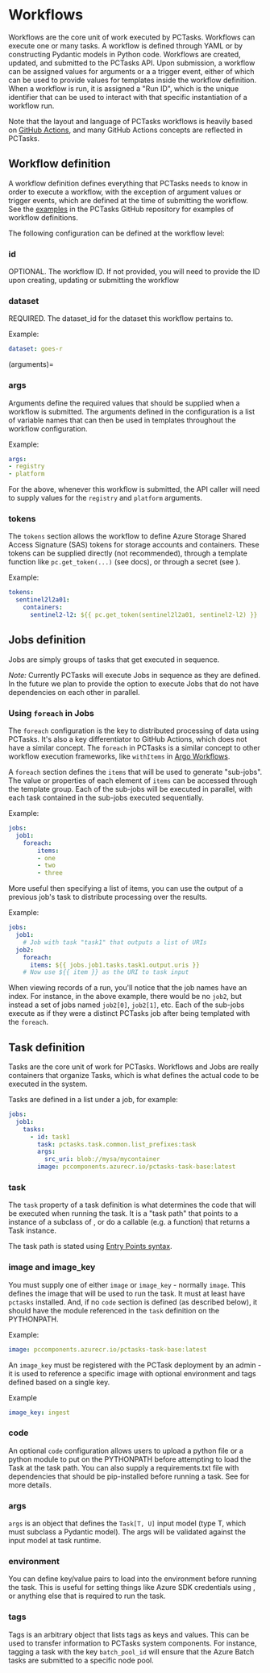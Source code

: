 # Workflows

Workflows are the core unit of work executed by PCTasks. Workflows can execute one or many tasks. A workflow is defined through YAML
or by constructing Pydantic models in Python code. Workflows are created, updated, and submitted to the PCTasks API. Upon submission, a workflow can
be assigned values for arguments or a a trigger event, either of which can be used to provide values for templates inside the
workflow definition. When a workflow is run, it is assigned a "Run ID", which is the unique identifier that can be used to
interact with that specific instantiation of a workflow run.

Note that the layout and language of PCTasks workflows is heavily based on [GitHub Actions](https://docs.github.com/en/actions/using-workflows/about-workflows), and many GitHub Actions concepts are reflected in PCTasks.

## Workflow definition

A workflow definition defines everything that PCTasks needs to know in order to execute a workflow, with the exception of argument values or trigger events, which are defined at the time of submitting the workflow. See the [examples](https://github.com/microsoft/planetary-computer-tasks/tree/main/examples) in the PCTasks GitHub repository for
examples of workflow definitions.

The following configuration can be defined at the workflow level:

### id

OPTIONAL. The workflow ID. If not provided, you will need to provide the ID upon creating, updating or submitting the workflow

### dataset

REQUIRED. The dataset_id for the dataset this workflow pertains to.

Example:
```yaml
dataset: goes-r
```

(arguments)=
### args

Arguments define the required values that should be supplied when a workflow is submitted. The arguments defined in the configuration
is a list of variable names that can then be used in templates throughout the workflow configuration.

Example:
```yaml
args:
- registry
- platform
```

For the above, whenever this workflow is submitted, the API caller will need to supply values for the `registry` and `platform` arguments.


### tokens

The `tokens` section allows the workflow to define Azure Storage Shared Access Signature (SAS) tokens for storage accounts and containers.
These tokens can be supplied directly (not recommended), through a template function like `pc.get_token(...)` (see [](pc_template_group) docs),
or through a secret (see [](../user_guide/secrets)).

Example:
```yaml
tokens:
  sentinel2l2a01:
    containers:
      sentinel2-l2: ${{ pc.get_token(sentinel2l2a01, sentinel2-l2) }}
```

## Jobs definition

Jobs are simply groups of tasks that get executed in sequence.

_Note:_ Currently PCTasks will execute Jobs in sequence as they are defined. In the future we plan to provide the option to execute
Jobs that do not have dependencies on each other in parallel.

### Using `foreach` in Jobs

The `foreach` configuration is the key to distributed processing of data using PCTasks. It's also a key differentiator to GitHub Actions, which does not have a similar concept. The `foreach` in PCTasks is a similar concept to other workflow execution frameworks, like `withItems` in [Argo Workflows](https://argoproj.github.io/argo-workflows/walk-through/loops/).

A `foreach` section defines the `items` that will be used to generate "sub-jobs". The value or properties of each element of `items` can be accessed through the [](item_template_group) template group. Each of the sub-jobs will be executed in parallel, with each task contained in the sub-jobs executed sequentially.

Example:
```yaml
jobs:
  job1:
    foreach:
        items:
        - one
        - two
        - three
```

More useful then specifying a list of items, you can use the output of a previous job's task to
distribute processing over the results.

Example:
```yaml
jobs:
  job1:
    # Job with task "task1" that outputs a list of URIs
  job2:
    foreach:
      items: ${{ jobs.job1.tasks.task1.output.uris }}
    # Now use ${{ item }} as the URI to task input
```

When viewing records of a run, you'll notice that the job names have an index. For instance, in the above
example, there would be no `job2`, but instead a set of jobs named `job2[0]`, `job2[1]`, etc. Each of the
sub-jobs execute as if they were a distinct PCTasks job after being templated with the `foreach`.


## Task definition

Tasks are the core unit of work for PCTasks. Workflows and Jobs are really containers that organize Tasks, which is
what defines the actual code to be executed in the system.

Tasks are defined in a list under a job, for example:

```yaml
jobs:
  job1:
    tasks:
      - id: task1
        task: pctasks.task.common.list_prefixes:task
        args:
          src_uri: blob://mysa/mycontainer
        image: pccomponents.azurecr.io/pctasks-task-base:latest
```

### task

The `task` property of a task definition is what determines the code that will be executed when running the task.
It is a "task path" that points to a instance of a subclass of [](../reference/generated/pctasks.task.task.Task), or do a callable (e.g. a function)
that returns a Task instance.

The task path is stated using [Entry Points syntax](https://setuptools.pypa.io/en/latest/userguide/entry_point.html#entry-points-syntax).

### image and image_key

You must supply one of either `image` or `image_key` - normally `image`. This defines the image that will be used to run
the task. It must at least have `pctasks` installed. And, if no `code` section is defined (as described below), it should have
the module referenced in the `task` definition on the PYTHONPATH.

Example:
```yaml
image: pccomponents.azurecr.io/pctasks-task-base:latest
```

An `image_key` must be registered with the PCTask deployment by an admin - it is used to reference a specific image with optional environment and tags
defined based on a single key.

Example
```yaml
image_key: ingest
```

### code

An optional `code` configuration allows users to upload a python file or a python module to put on the PYTHONPATH before attempting to load
the Task at the task path. You can also supply a requirements.txt file with dependencies that should be pip-installed before
running a task. See [](./runtime) for more details.

### args

`args` is an object that defines the `Task[T, U]` input model (type T, which must subclass a Pydantic model). The args will be validated
against the input model at task runtime.

### environment

You can define key/value pairs to load into the environment before running the task. This is useful for setting things like Azure SDK
credentials using [](../user_guide/secrets), or anything else that is required to run the task.

### tags

Tags is an arbitrary object that lists tags as keys and values. This can be used to transfer information to PCTasks system components.
For instance, tagging a task with the key `batch_pool_id` will ensure that the Azure Batch tasks are submitted to a specific node pool.